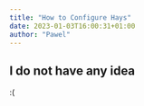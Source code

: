 ```yaml
---
title: "How to Configure Hays"
date: 2023-01-03T16:00:31+01:00
author: "Pawel"
---
```


## I do not have any idea

:(
